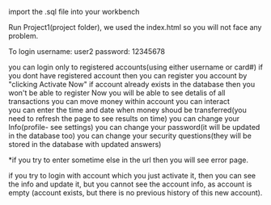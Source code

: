 import the .sql file into your workbench

Run Project1(project folder), we used the index.html so you will not face any problem.

To login username: user2
	 password: 12345678

you can login only to registered accounts(using either username or card#)
if you dont have registered account then you can register you account by "clicking Activate Now"
if account already exists in the database then you won't be able to register
Now you will be able to see detalis of all transactions
you can move money within account
you can interact  
you can enter the time and date when money shoud be transferred(you need to refresh the page to see results on time)
you can change your Info(profile- see settings)
you can change your password(it will be updated in the database too)
you can change your security questions(they will be stored in the database with updated answers)

*if you try to enter sometime else in the url then you will see error page.

 if you try to login with account which you just activate it, then you can see the info
 and update it, but you cannot see the account info, as account is empty
(account exists, but there is no previous history of this new account).
